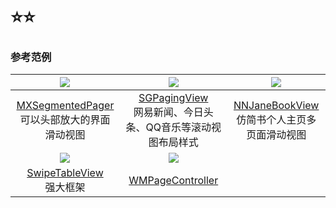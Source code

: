 # ⭐️⭐️

### 参考范例

|[![](https://github.com/CooFree/CFKit/blob/master/pics/study3.gif)](https://github.com/maxep/MXSegmentedPager)|[![](https://github.com/kingsic/SGPagingView/raw/master/Picture/sorgle.gif)](https://github.com/kingsic/SGPagingView)|[![](https://github.com/liuzhongning/NNJaneBookView/blob/master/GIF/jianshu.gif)](https://github.com/liuzhongning/NNJaneBookView)|
|:---:|:---:|:---:|
|[MXSegmentedPager](https://github.com/maxep/MXSegmentedPager)<br>可以头部放大的界面滑动视图|[SGPagingView](https://github.com/kingsic/SGPagingView)<br>网易新闻、今日头条、QQ音乐等滚动视图布局样式|[NNJaneBookView](https://github.com/liuzhongning/NNJaneBookView)<br>仿简书个人主页多页面滑动视图|
|[![](https://github.com/Roylee-ML/SwipeTableView/blob/master/ScreenShots/screenshot2.gif)](https://github.com/Roylee-ML/SwipeTableView)|![](https://github.com/wangmchn/WMPageController/raw/master/WMPageControllerDemo/Overview.gif)|||
|[SwipeTableView](https://github.com/Roylee-ML/SwipeTableView)<br>强大框架|[WMPageController](https://github.com/wangmchn/WMPageController/raw/master/WMPageControllerDemo/Overview.gif)||

